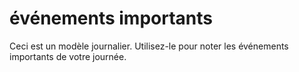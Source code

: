 # événements importants
Ceci est un modèle journalier. Utilisez-le pour noter les événements importants de votre journée.
